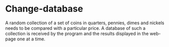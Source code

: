 # Change-database
A random collection of a set of coins in quarters, pennies, dimes and nickels needs to be compared with a particular price. A database of such a collection is received by the program and the results displayed in the web-page one at a time. 
